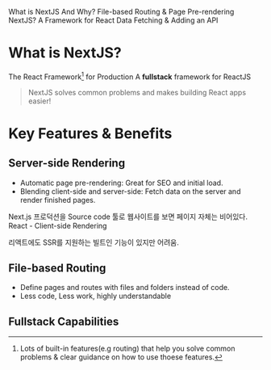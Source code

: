 What is NextJS And Why?
File-based Routing & Page Pre-rendering
NextJS? A Framework for React
Data Fetching & Adding an API

# What is NextJS?
The React Framework[^1] for Production
A **fullstack** framework for ReactJS

> NextJS solves common problems and makes building React apps easier!

[^1]: Lots of built-in features(e.g routing) that help you solve common problems & clear guidance on how to use thoese features.

# Key Features & Benefits

## **Server-side Rendering**
- Automatic page pre-rendering: Great for SEO and initial load.
- Blending client-side and server-side: Fetch data on the server and render finished pages.

Next.js 프로덕션을 Source code 툴로 웹사이트를 보면 페이지 자체는 비어있다.
React - Client-side Rendering

리액트에도 SSR를 지원하는 빌트인 기능이 있지만 어려움.

## **File-based Routing**
- Define pages and routes with files and folders instead of code.
- Less code, Less work, highly understandable

## **Fullstack Capabilities**
